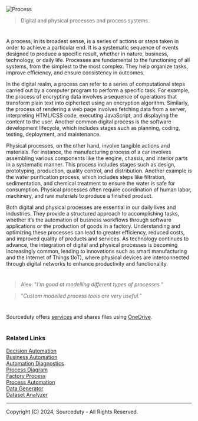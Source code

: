 ![Process](https://github.com/user-attachments/assets/498d7722-284d-4a1a-923e-09ed52aadbd5)

> Digital and physical processes and process systems.

#

A process, in its broadest sense, is a series of actions or steps taken in order to achieve a particular end. It is a systematic sequence of events designed to produce a specific result, whether in nature, business, technology, or daily life. Processes are fundamental to the functioning of all systems, from the simplest to the most complex. They help organize tasks, improve efficiency, and ensure consistency in outcomes.

In the digital realm, a process can refer to a series of computational steps carried out by a computer program to perform a specific task. For example, the process of encrypting data involves a sequence of operations that transform plain text into ciphertext using an encryption algorithm. Similarly, the process of rendering a web page involves fetching data from a server, interpreting HTML/CSS code, executing JavaScript, and displaying the content to the user. Another common digital process is the software development lifecycle, which includes stages such as planning, coding, testing, deployment, and maintenance.

Physical processes, on the other hand, involve tangible actions and materials. For instance, the manufacturing process of a car involves assembling various components like the engine, chassis, and interior parts in a systematic manner. This process includes stages such as design, prototyping, production, quality control, and distribution. Another example is the water purification process, which includes steps like filtration, sedimentation, and chemical treatment to ensure the water is safe for consumption. Physical processes often require coordination of human labor, machinery, and raw materials to produce a finished product.

Both digital and physical processes are essential in our daily lives and industries. They provide a structured approach to accomplishing tasks, whether it’s the automation of business workflows through software applications or the production of goods in a factory. Understanding and optimizing these processes can lead to greater efficiency, reduced costs, and improved quality of products and services. As technology continues to advance, the integration of digital and physical processes is becoming increasingly common, leading to innovations such as smart manufacturing and the Internet of Things (IoT), where physical devices are interconnected through digital networks to enhance productivity and functionality.

#

> Alex: "*I'm good at modelling different types of processes.*"

> "*Custom modelled process tools are very useful.*"

#

Sourceduty offers [services](https://github.com/sourceduty/Sourceduty_Services) and shares files using [OneDrive](https://1drv.ms/u/s!AumZxqj6wFkfhxSi1JbL7tJmhDCR?e=Rp0Jnr).

#
### Related Links

[Decision Automation](https://github.com/sourceduty/Decision_Automation)
<br>
[Business Automation](https://github.com/sourceduty/Business_Automation)
<br>
[Automation Diagnostics](https://chat.openai.com/g/g-gWvEGpNAa-automation-diagnostics)
<br>
[Process Diagram](https://github.com/sourceduty/Process_Diagram)
<br>
[Factory Process](https://github.com/sourceduty/Factory_Simulator)
<br>
[Process Automation](https://github.com/sourceduty/Process_Automation)
<br>
[Data Generator](https://chat.openai.com/g/g-z6S0qcei3-data-generator)
<br>
[Dataset Analyzer](https://chatgpt.com/g/g-cYFvzXtdg-dataset-analyzer)

***
Copyright (C) 2024, Sourceduty - All Rights Reserved.
